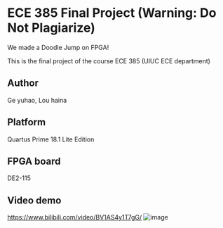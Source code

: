 # ECE 385 Final Project (Warning: Do Not Plagiarize)
We made a Doodle Jump on FPGA! 

This is the final project of the course ECE 385 (UIUC ECE department)

## Author
Ge yuhao, Lou haina

## Platform
Quartus Prime 18.1 Lite Edition

## FPGA board
DE2-115

## Video demo
https://www.bilibili.com/video/BV1AS4y1T7gG/
 ![image](https://github.com/Geyuhao/ECE-385/blob/main/pic.png)
